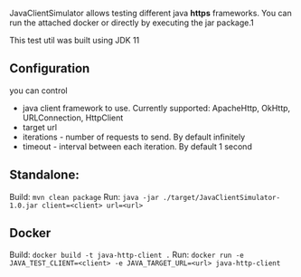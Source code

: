JavaClientSimulator allows testing different java **https** frameworks.
You can run the attached docker or directly by executing the jar package.1

This test util was built using JDK 11

## Configuration

you can control
- java client framework to use. Currently supported: ApacheHttp, OkHttp, URLConnection, HttpClient
- target url
- iterations - number of requests to send. By default infinitely
- timeout - interval between each iteration. By default 1 second

## Standalone:

Build: `mvn clean package`
Run:  `java -jar ./target/JavaClientSimulator-1.0.jar client=<client> url=<url>`

## Docker

Build: `docker build -t java-http-client .`
Run: `docker run -e JAVA_TEST_CLIENT=<client> -e JAVA_TARGET_URL=<url> java-http-client`

